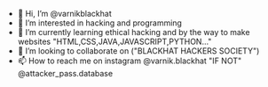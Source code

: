 - 👋 Hi, I’m @varnikblackhat
- 👀 I’m interested in hacking and programming
- 🌱 I’m currently learning ethical hacking and by the way to make websites "HTML,CSS,JAVA,JAVASCRIPT,PYTHON..."
- 💞️ I’m looking to collaborate on ("BLACKHAT HACKERS SOCIETY")
- 📫 How to reach me on instagram @varnik.blackhat "IF NOT" @attacker_pass.database
   

<!---
varnikblackhat/varnikblackhat is a ✨ special ✨ repository because its `README.md` (this file) appears on your GitHub profile.
You can click the Preview link to take a look at your changes.
--->

